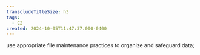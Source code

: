 ```yaml
---
transcludeTitleSize: h3
tags:
  - C2
created: 2024-10-05T11:47:37.000-0400
---
```

use appropriate file maintenance practices to organize and safeguard data;